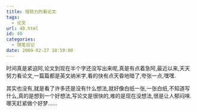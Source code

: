```yaml
---
title: 很努力的看论文
tags:
  - 论文
url: 40.html
id: 40
categories:
  - 随笔日记
date: 2009-02-27 18:59:00
---
```


时间真是紧迫阿,论文到现在半个字还没写出来呢,真是有点着急阿,最近以来,天天努力看论文,一篇篇都是英文纳米字,看的快有点天昏地暗了,夸张一点,嘿嘿.

其实也没有,就是看了许多还是没有什么想法,就好像白纸一张,一张白纸,不知道写什么,真的是想到一个好想法,写论文是很快的,难的是现在没想法,很是让人郁闷唻.哪天赶紧做个好梦……
